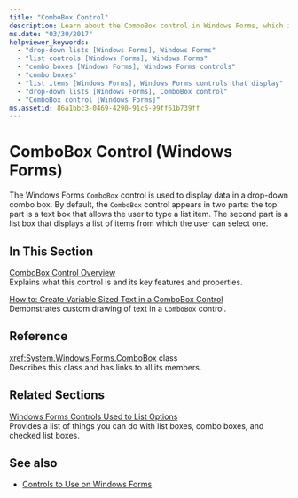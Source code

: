 ```yaml
---
title: "ComboBox Control"
description: Learn about the ComboBox control in Windows Forms, which is used to display data in a drop-down combo box.
ms.date: "03/30/2017"
helpviewer_keywords: 
  - "drop-down lists [Windows Forms], Windows Forms"
  - "list controls [Windows Forms], Windows Forms"
  - "combo boxes [Windows Forms], Windows Forms controls"
  - "combo boxes"
  - "list items [Windows Forms], Windows Forms controls that display"
  - "drop-down lists [Windows Forms], ComboBox control"
  - "ComboBox control [Windows Forms]"
ms.assetid: 86a1bbc3-0469-4290-91c5-99ff61b739ff
---
```

# ComboBox Control (Windows Forms)

The Windows Forms `ComboBox` control is used to display data in a drop-down combo box. By default, the `ComboBox` control appears in two parts: the top part is a text box that allows the user to type a list item. The second part is a list box that displays a list of items from which the user can select one.  
  
## In This Section  

 [ComboBox Control Overview](combobox-control-overview-windows-forms.md)  
 Explains what this control is and its key features and properties.  
  
 [How to: Create Variable Sized Text in a ComboBox Control](how-to-create-variable-sized-text-in-a-combobox-control.md)  
 Demonstrates custom drawing of text in a `ComboBox` control.  
  
## Reference  

 <xref:System.Windows.Forms.ComboBox> class  
 Describes this class and has links to all its members.  
  
## Related Sections  

 [Windows Forms Controls Used to List Options](windows-forms-controls-used-to-list-options.md)  
 Provides a list of things you can do with list boxes, combo boxes, and checked list boxes.  
  
## See also

- [Controls to Use on Windows Forms](controls-to-use-on-windows-forms.md)
